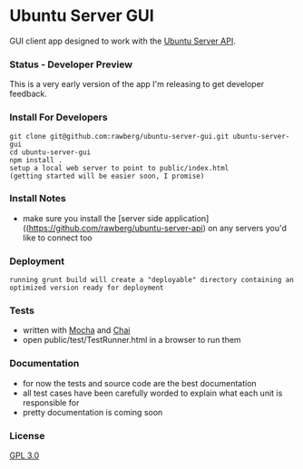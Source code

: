Ubuntu Server GUI
=================

GUI client app designed to work with the [Ubuntu Server API](https://github.com/rawberg/ubuntu-server-api).

### Status - Developer Preview
This is a very early version of the app I'm releasing to get developer feedback.

### Install For Developers
    git clone git@github.com:rawberg/ubuntu-server-gui.git ubuntu-server-gui
    cd ubuntu-server-gui
    npm install .
    setup a local web server to point to public/index.html
    (getting started will be easier soon, I promise)
    
### Install Notes
- make sure you install the [server side application]((https://github.com/rawberg/ubuntu-server-api) on any servers you'd like to connect too

### Deployment
    running grunt build will create a "deployable" directory containing an optimized version ready for deployment

### Tests
- written with [Mocha](http://visionmedia.github.com/mocha/) and [Chai](http://chaijs.com/api/bdd/)
- open public/test/TestRunner.html in a browser to run them

### Documentation
- for now the tests and source code are the best documentation
- all test cases have been carefully worded to explain what each unit is responsible for
- pretty documentation is coming soon

### License
[GPL 3.0](http://opensource.org/licenses/GPL-3.0)
